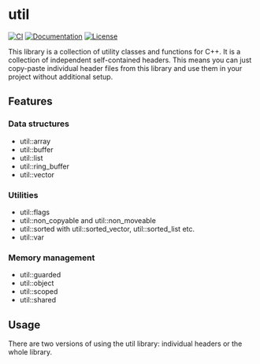 # util

[![CI](https://github.com/mostsignificant/util/actions/workflows/cmake.yml/badge.svg)](https://github.com/mostsignificant/util/actions/workflows/cmake.yml)
[![Documentation](http://readthedocs.org/projects/mostsignificantutil/badge/?version=latest)](https://mostsignificantutil.readthedocs.io/en/latest/?badge=latest)
[![License](https://img.shields.io/badge/license-MIT-blue.svg)](https://raw.githubusercontent.com/mostsignificant/util/master/LICENSE.MIT)

This library is a collection of utility classes and functions for C++. It is a collection of independent self-contained
headers. This means you can just copy-paste individual header files from this library and use them in your project
without additional setup.

## Features

### Data structures

- util::array
- util::buffer
- util::list
- util::ring_buffer
- util::vector

### Utilities

- util::flags
- util::non_copyable and util::non_moveable
- util::sorted with util::sorted_vector, util::sorted_list etc.
- util::var

### Memory management

- util::guarded
- util::object
- util::scoped
- util::shared

## Usage

There are two versions of using the util library: individual headers or the whole library.
